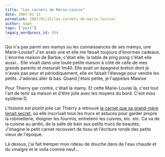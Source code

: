 ```yaml
---
title: "Les carnets de Marie-Louise"
date: 2007-01-15
permalink: 2007/01/15/les-carnets-de-marie-louise/
author: Soph
tags: ["post"]
legacy_wordpress_id: 554
---
```


Qui n'a pas parmi ses mamys ou les connaissances de ses mamys, une Marie-Louise? J'en avais une et elle me faisait toujours d'énormes cadeaux. L'énorme maison de Barbie, c'était elle; la table de ping pong c'était elle aussi... Elle vivait dans une toute petite maison à côté de celle de mes grands parents et mesurait 1m40. Elle avait un épagneul breton dont je n'avais pas peur et périodiquement, elle en faisait l'élevage pour vendre les petits. J'adorais aller là bas. Quand j'étais petite, je l'appelais Mawise

Pour Thierry par contre, c'était la mamy. Et cette Marie-Louise là, c'est tout l'art de tenir sa maison et d'être jolie avec les moyens du bord. C'est miss système D.

<!-- excerpt -->

L'histoire est plutôt jolie car Thierry a retrouvé [le carnet que sa grand-mère tenait secret](http://www.lescarnetsdemarielouise.be/index.html), où elle inscrivait tous les trucs et astuces pour garder propre la robinetterie, éloigner les fourmis, entretenir les cuivres, etc. etc. Ca va de la cuisine au jardin, de la salle de bain aux petits trucs de beautés; J'imagine le petit carnet recouvert de tissu et l'écriture ronde des petits vieux de l'époque.

Là dessus, j'ai fait tremper mon rideau de douche dans de l'eau chaude et du vinaigre et le voila comme neuf...

